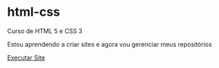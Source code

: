 # html-css
 Curso de HTML 5 e CSS 3 

 Estou aprendendo a criar sites e agora vou gerenciar meus repositórios 

<a href="https://freitasjean.github.io/html-css/exercicios/desafios/desafio%2010/" target="_blank"> Executar Site </a>